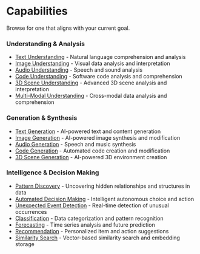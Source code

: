 # Capabilities

Browse for one that aligns with your current goal.

### Understanding & Analysis

- [Text Understanding](./text-understanding) - Natural language comprehension and analysis
- [Image Understanding](./image-understanding) - Visual data analysis and interpretation
- [Audio Understanding](./audio-understanding) - Speech and sound analysis
- [Code Understanding](./code-understanding) - Software code analysis and comprehension
- [3D Scene Understanding](./3d-scene-understanding) - Advanced 3D scene analysis and interpretation
- [Multi-Modal Understanding](./multi-modal-understanding) - Cross-modal data analysis and comprehension

### Generation & Synthesis

- [Text Generation](./text-generation) - AI-powered text and content generation
- [Image Generation](./image-generation) - AI-powered image synthesis and modification
- [Audio Generation](./audio-generation) - Speech and music synthesis
- [Code Generation](./code-generation) - Automated code creation and modification
- [3D Scene Generation](./3d-scene-generation) - AI-powered 3D environment creation

### Intelligence & Decision Making

- [Pattern Discovery](./pattern-discovery) - Uncovering hidden relationships and structures in data
- [Automated Decision Making](./automated-decision-making) - Intelligent autonomous choice and action
- [Unexpected Event Detection](./unexpected-event-detection) - Real-time detection of unusual occurrences
- [Classification](./classification) - Data categorization and pattern recognition
- [Forecasting](./forecasting) - Time series analysis and future prediction
- [Recommendation](./recommendation) - Personalized item and action suggestions
- [Similarity Search](./similarity-search) - Vector-based similarity search and embedding storage
